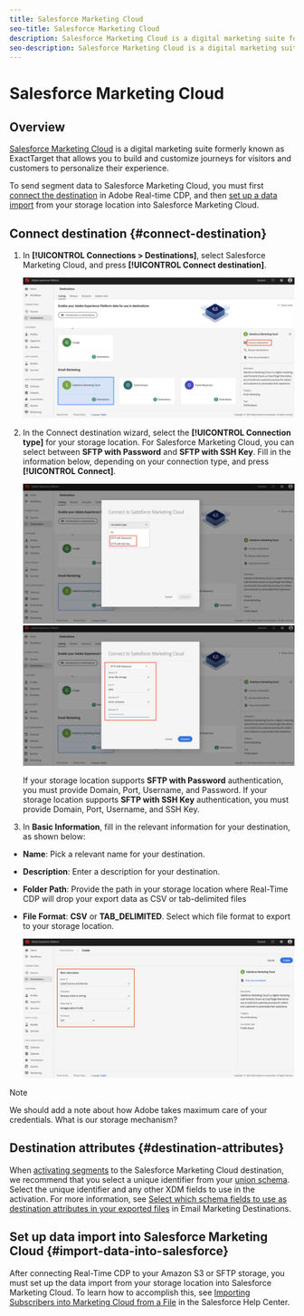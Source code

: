 ```yaml
---
title: Salesforce Marketing Cloud
seo-title: Salesforce Marketing Cloud
description: Salesforce Marketing Cloud is a digital marketing suite formerly known as ExactTarget that allows you to build and customize journeys for visitors and customers to personalize their experience.
seo-description: Salesforce Marketing Cloud is a digital marketing suite formerly known as ExactTarget that allows you to build and customize journeys for visitors and customers to personalize their experience.
---
```


# Salesforce Marketing Cloud

## Overview

[Salesforce Marketing Cloud](https://www.salesforce.com/products/marketing-cloud/email-marketing/) is a digital marketing suite formerly known as ExactTarget that allows you to build and customize journeys for visitors and customers to personalize their experience.

To send segment data to Salesforce Marketing Cloud, you must first [connect the destination](#connect-destination) in Adobe Real-time CDP, and then [set up a data import](#import-data-into-responsys) from your storage location into Salesforce Marketing Cloud.

## Connect destination {#connect-destination}

1. In **[!UICONTROL Connections > Destinations]**, select Salesforce Marketing Cloud, and press **[!UICONTROL Connect destination]**.

    ![Connect to Salesforce](/help/rtcdp/destinations/assets/connect-salesforce.png)

1. In the Connect destination wizard, select the **[!UICONTROL Connection type]** for your storage location. For Salesforce Marketing Cloud, you can select between **SFTP with Password** and **SFTP with SSH Key**. Fill in the information below, depending on your connection type, and press **[!UICONTROL Connect]**.

    ![Set up Responsys wizard](/help/rtcdp/destinations/assets/salesforce-step1.png)
    ![Fill in Responsys information](/help/rtcdp/destinations/assets/salesforce-wizard.png)

    If your storage location supports **SFTP with Password** authentication, you must provide Domain, Port, Username, and Password.
    If your storage location supports **SFTP with SSH Key** authentication, you must provide Domain, Port, Username, and SSH Key.

1. In **Basic Information**, fill in the relevant information for your destination, as shown below:
* **Name**: Pick a relevant name for your destination.
* **Description**: Enter a description for your destination.
* **Folder Path**: Provide the path in your storage location where Real-Time CDP will drop your export data as CSV or tab-delimited files
* **File Format**: **CSV** or **TAB_DELIMITED**. Select which file format to export to your storage location.

    ![Responsys basic information](/help/rtcdp/destinations/assets/salesforce-basic-information.png)

>[!NOTE]
>
>We should add a note about how Adobe takes maximum care of your credentials. What is our storage mechanism?

## Destination attributes {#destination-attributes}

When [activating segments](/help/rtcdp/destinations/activate-destinations.md) to the Salesforce Marketing Cloud destination, we recommend that you select a unique identifier from your [union schema](https://www.adobe.io/apis/experienceplatform/home/profile-identity-segmentation/profile-identity-segmentation-services.html#!api-specification/markdown/narrative/technical_overview/unified_profile_architectural_overview/unified_profile_architectural_overview.md). Select the unique identifier and any other XDM fields to use in the activation. For more information, see [Select which schema fields to use as destination attributes in your exported files](/help/rtcdp/destinations/email-marketing-destinations.md#destination-attributes) in Email Marketing Destinations.

## Set up data import into Salesforce Marketing Cloud {#import-data-into-salesforce}

After connecting Real-Time CDP to your Amazon S3 or SFTP storage, you must set up the data import from your storage location into Salesforce Marketing Cloud. To learn how to accomplish this, see [Importing Subscribers into Marketing Cloud from a File](https://help.salesforce.com/articleView?id=mc_es_import_subscribers_from_file.htm&type=5) in the Salesforce Help Center.
